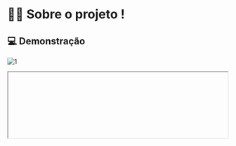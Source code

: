
# 🧑‍💻 Sobre o projeto !




## 💻 Demonstração

![1](https://user-images.githubusercontent.com/87450820/183786497-1794813d-de5d-4ff8-b4e5-018f420aa91a.png)
<iframe width="500px"> ![Animação (1)](https://user-images.githubusercontent.com/87450820/183787641-1eb56d16-5756-479c-a102-ca1966fb4877.gif) <iframe>


<br>

https://user-images.githubusercontent.com/87450820/183786656-4b34c9a5-0a4c-4a7b-9d20-41799f7c26a0.mp4




↗️ <a href="https://gabriel-neriss.github.io/SpaceCrem-Mobile-First/">Ir até a page web </a>

## 🧠 Aprendizados


## 👀 Feedback

Se você tiver algum feedback, por favor me deixe saber por meio de gabriel.nerisg@gmail.com